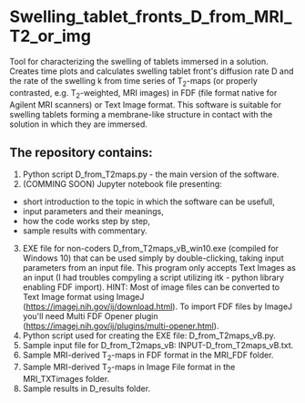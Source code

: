 # Swelling_tablet_fronts_D_from_MRI_T2_or_img
Tool for characterizing the swelling of tablets immersed in a solution. Creates time plots and calculates swelling tablet front's diffusion rate D and the rate of the swelling k from time series of T<sub>2</sub>-maps (or properly contrasted, e.g. T<sub>2</sub>-weighted, MRI images) in FDF (file format native for Agilent MRI scanners) or Text Image format. This software is suitable for swelling tablets forming a membrane-like structure in contact with the solution in which they are immersed.

## The repository contains:
1. Python script D_from_T2maps.py - the main version of the software.
2. (COMMING SOON) Jupyter notebook file presenting:
- short introduction to the topic in which the software can be usefull,
- input parameters and their meanings,
- how the code works step by step,
- sample results with commentary.
3. EXE file for non-coders D_from_T2maps_vB_win10.exe (compiled for Windows 10) that can be used simply by double-clicking, taking input parameters from an input file. This program only accepts Text Images as an input (I had troubles compyling a script utilizing itk - python library enabling FDF import). HINT: Most of image files can be converted to Text Image format using ImageJ (https://imagej.nih.gov/ij/download.html). To import FDF files by ImageJ you'll need Multi FDF Opener plugin (https://imagej.nih.gov/ij/plugins/multi-opener.html).
4. Python script used for creating the EXE file: D_from_T2maps_vB.py.
5. Sample input file for D_from_T2maps_vB: INPUT-D_from_T2maps_vB.txt.
6. Sample MRI-derived T<sub>2</sub>-maps in FDF format in the MRI_FDF folder.
7. Sample MRI-derived T<sub>2</sub>-maps in Image File format in the MRI_TXTimages folder.
8. Sample results in D_results folder.
